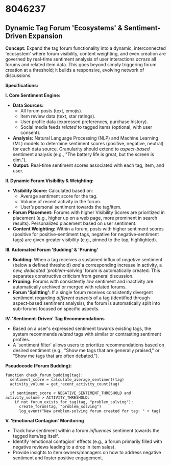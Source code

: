 # 8046237

## Dynamic Tag Forum 'Ecosystems' & Sentiment-Driven Expansion

**Concept:** Expand the tag forum functionality into a dynamic, interconnected 'ecosystem' where forum visibility, content weighting, and even creation are governed by real-time sentiment analysis of user interactions *across* all forums and related item data. This goes beyond simply triggering forum creation at a threshold; it builds a responsive, evolving network of discussions.

**Specifications:**

**I. Core Sentiment Engine:**

*   **Data Sources:**
    *   All forum posts (text, emojis).
    *   Item review data (text, star ratings).
    *   User profile data (expressed preferences, purchase history).
    *   Social media feeds *related* to tagged items (optional, with user consent).
*   **Analysis:** Natural Language Processing (NLP) and Machine Learning (ML) models to determine sentiment scores (positive, negative, neutral) for each data source.  Granularity should extend to *aspect-based* sentiment analysis (e.g., "The battery life is great, but the screen is dim.").
*   **Output:**  Real-time sentiment scores associated with each tag, item, and user.

**II. Dynamic Forum Visibility & Weighting:**

*   **Visibility Score:** Calculated based on:
    *   Average sentiment score for the tag.
    *   Volume of recent activity in the forum.
    *   User’s personal sentiment towards the tag/item.
*   **Forum Placement:** Forums with higher Visibility Scores are prioritized in placement (e.g., higher up on a web page, more prominent in search results).  Personalized placement based on user sentiment.
*   **Content Weighting:** Within a forum, posts with higher sentiment scores (positive for positive-sentiment tags, negative for negative-sentiment tags) are given greater visibility (e.g., pinned to the top, highlighted).

**III.  Automated Forum 'Budding' & 'Pruning'**

*   **Budding:** When a tag receives a sustained influx of *negative* sentiment (below a defined threshold) *and* a corresponding increase in activity, a *new, dedicated 'problem-solving'* forum is automatically created.  This separates constructive criticism from general discussion.
*   **Pruning:** Forums with consistently *low* sentiment and inactivity are automatically archived or merged with related forums.
*   **Forum 'Splitting':**  If a single forum receives consistently divergent sentiment regarding *different aspects* of a tag (identified through aspect-based sentiment analysis), the forum is automatically split into sub-forums focused on specific aspects.

**IV.  'Sentiment-Driven' Tag Recommendations**

*   Based on a user's expressed sentiment towards existing tags, the system recommends *related* tags with similar or contrasting sentiment profiles.
*   A 'sentiment filter' allows users to prioritize recommendations based on desired sentiment (e.g., "Show me tags that are generally praised," or "Show me tags that are often debated.").

**Pseudocode (Forum Budding):**

```
function check_forum_budding(tag):
  sentiment_score = calculate_average_sentiment(tag)
  activity_volume = get_recent_activity_count(tag)

  if sentiment_score < NEGATIVE_SENTIMENT_THRESHOLD and activity_volume > ACTIVITY_THRESHOLD:
    if not forum_exists_for_tag(tag, "problem_solving"):
      create_forum(tag, "problem_solving")
      log_event("New problem-solving forum created for tag: " + tag)
```

**V.  'Emotional Contagion' Monitoring**

*   Track how sentiment within a forum *influences* sentiment towards the tagged item/tag itself.
*   Identify 'emotional contagion' effects (e.g., a forum primarily filled with negative reviews leading to a drop in item sales).
*   Provide insights to item owners/managers on how to address negative sentiment and foster positive engagement.